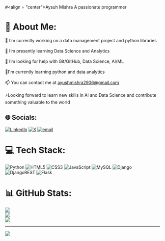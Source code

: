 #<align = "center">Aysuh Mishra</align>
A passionate programmer 

# 💫 About Me:
🔭 I’m currently working on a data management project and python libraries<br><br>🌱 I’m presently learning Data Science  and Analytics<br><br>🤝 I’m looking for help with Git/GitHub, Data Science, AI/ML<br><br>🌱I'm currently learning python and data analytics<br><br>📫 You can contact me at ayushmishra2906@gmail.com<br><br>⚡Looking forward to learn new skills in AI and Data Science and contribute something valuable to the world


## 🌐 Socials:
[![LinkedIn](https://img.shields.io/badge/LinkedIn-%230077B5.svg?logo=linkedin&logoColor=white)](https://linkedin.com/in/ayush-mishra06) [![X](https://img.shields.io/badge/X-black.svg?logo=X&logoColor=white)](https://x.com/_ayush_only) [![email](https://img.shields.io/badge/Email-D14836?logo=gmail&logoColor=white)](mailto:ayushmishra2906@gmail.com) 

# 💻 Tech Stack:
![Python](https://img.shields.io/badge/python-3670A0?style=for-the-badge&logo=python&logoColor=ffdd54) ![HTML5](https://img.shields.io/badge/html5-%23E34F26.svg?style=for-the-badge&logo=html5&logoColor=white) ![CSS3](https://img.shields.io/badge/css3-%231572B6.svg?style=for-the-badge&logo=css3&logoColor=white) ![JavaScript](https://img.shields.io/badge/javascript-%23323330.svg?style=for-the-badge&logo=javascript&logoColor=%23F7DF1E) ![MySQL](https://img.shields.io/badge/mysql-4479A1.svg?style=for-the-badge&logo=mysql&logoColor=white) ![Django](https://img.shields.io/badge/django-%23092E20.svg?style=for-the-badge&logo=django&logoColor=white) ![DjangoREST](https://img.shields.io/badge/DJANGO-REST-ff1709?style=for-the-badge&logo=django&logoColor=white&color=ff1709&labelColor=gray) ![Flask](https://img.shields.io/badge/flask-%23000.svg?style=for-the-badge&logo=flask&logoColor=white)
# 📊 GitHub Stats:
![](https://github-readme-stats.vercel.app/api?username=mishra-ji29&theme=transparent&hide_border=false&include_all_commits=false&count_private=false)<br/>
![](https://nirzak-streak-stats.vercel.app/?user=mishra-ji29&theme=transparent&hide_border=false)<br/>
![](https://github-readme-stats.vercel.app/api/top-langs/?username=mishra-ji29&theme=transparent&hide_border=false&include_all_commits=false&count_private=false&layout=compact)

---
[![](https://visitcount.itsvg.in/api?id=mishra-ji29&icon=0&color=0)](https://visitcount.itsvg.in)

<!-- Proudly created with GPRM ( https://gprm.itsvg.in ) -->
